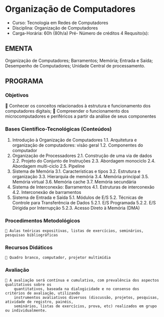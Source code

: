 # Organização de Computadores 


* Curso: Tecnologia em Redes de Computadores
* Disciplina: Organização de Computadores                                    
* Carga-Horária: 60h (80h/a)
          Pré-
                                                                         Número de créditos 4
   Requsito(s):

## EMENTA
Organização de Computadores; Barramentos; Memória; Entrada e Saída; Desempenho de
Computadores; Unidade Central de processamento.
## PROGRAMA
### Objetivos
 Conhecer os conceitos relacionados à estrutura e funcionamento dos computadores digitais;
 Compreender o funcionamento dos microcomputadores e periféricos a partir da análise de seus
    componentes
### Bases Científico-Tecnológicas (Conteúdos)
1. Introdução à Organização de Computadores
1.1. Arquitetura e organização de computadores: visão geral
1.2. Componentes do computador
2. Organização de Processadores
2.1. Construção de uma via de dados
2.2. Projeto do Conjunto de Instruções
2.3. Abordagem monociclo
2.4. Abordagem multi-ciclo
2.5. Pipeline
3. Sistema de Memória
3.1. Características e tipos
3.2. Estrutura e organização
3.3. Hierarquia de memória
3.4. Memória principal
3.5. Memória virtual
3.6. Memória cache
3.7. Memória secundária
4. Sistema de Interconexão: Barramentos
4.1. Estruturas de interconexão
4.2. Interconexão de barramentos
5. Sistema de Entrada e Saída
5.1. Módulos de E/S
5.2. Técnicas de Controle para Transferência de Dados
5.2.1. E/S Programada
5.2.2. E/S Dirigida por Interrupção
5.2.3. Acesso Direto à Memória (DMA)
### Procedimentos Metodológicos
     Aulas teóricas expositivas, listas de exercícios, seminários, pesquisas bibliográficas
### Recursos Didáticos
     Quadro branco, computador, projetor multimídia
### Avaliação
     A avaliação será contínua e cumulativa, com prevalência dos aspectos qualitativos sobre os
        quantitativos, baseada na dialogicidade e no consenso dos critérios de avaliação, utilizando
        instrumentos avaliativos diversos (discussão, projetos, pesquisas, atividade de registro, painéis,
        seminários, listas de exercícios, prova, etc) realizados em grupo ou individualmente.